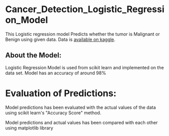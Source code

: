 # Cancer_Detection_Logistic_Regression_Model
This Logistic regression model Predicts whether the tumor is Malignant or Benign using given data. 
Data is [available on kaggle](https://www.kaggle.com/datasets/uciml/breast-cancer-wisconsin-data).
## About the Model:
Logistic Regression Model is used from scikit learn and implemented on the data set.
Model has an accuracy of around 98%
# Evaluation of Predictions:
Model predictions has been evaluated with the actual values of the data using scikit learn's "Accuracy Score" method.

Model predictions and actual values has been compared with each other using matplotlib library 
